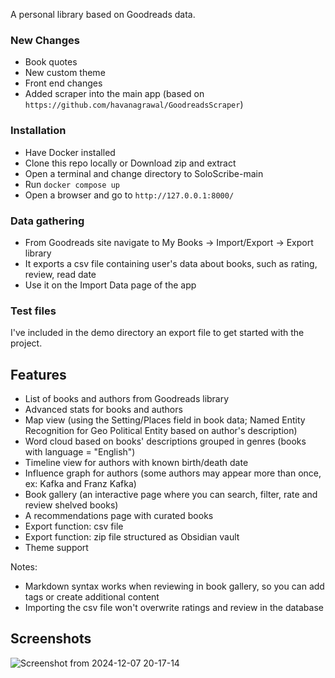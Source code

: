A personal library based on Goodreads data.

### New Changes
- Book quotes
- New custom theme
- Front end changes
- Added scraper into the main app (based on `https://github.com/havanagrawal/GoodreadsScraper`)

### Installation

- Have Docker installed
- Clone this repo locally or Download zip and extract
- Open a terminal and change directory to SoloScribe-main
- Run `docker compose up`
- Open a browser and go to `http://127.0.0.1:8000/`

### Data gathering
- From Goodreads site navigate to My Books -> Import/Export -> Export library
- It exports a csv file containing user's data about books, such as rating, review, read date
- Use it on the Import Data page of the app

### Test files

I've included in the demo directory an export file to get started with the project.

## Features

- List of books and authors from Goodreads library
- Advanced stats for books and authors
- Map view (using the Setting/Places field in book data; Named Entity Recognition for Geo Political Entity based on author's description)
- Word cloud based on books' descriptions grouped in genres (books with language = "English")
- Timeline view for authors with known birth/death date
- Influence graph for authors (some authors may appear more than once, ex: Kafka and Franz Kafka)
- Book gallery (an interactive page where you can search, filter, rate and review shelved books)
- A recommendations page with curated books
- Export function: csv file
- Export function: zip file structured as Obsidian vault
- Theme support

Notes:
- Markdown syntax works when reviewing in book gallery, so you can add tags or create additional content
- Importing the csv file won't overwrite ratings and review in the database

## Screenshots
![Screenshot from 2024-12-07 20-17-14](https://github.com/user-attachments/assets/4743597c-9e85-44cf-b567-fb028bcea4b6)


